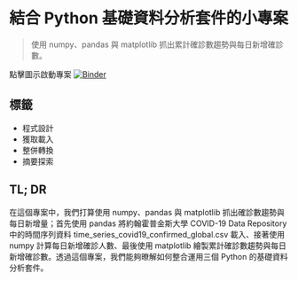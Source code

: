# 結合 Python 基礎資料分析套件的小專案

> 使用 numpy、pandas 與 matplotlib 抓出累計確診數趨勢與每日新增確診數。

點擊圖示啟動專案 [![Binder](https://mybinder.org/badge_logo.svg)](https://mybinder.org/v2/gh/datainpoint/project-python-data-toolkit-glimpse/master?filepath=project-python-data-toolkit-glimpse.ipynb)

## 標籤

- 程式設計
- 獲取載入
- 整併轉換
- 摘要探索

## TL; DR

在這個專案中，我們打算使用 numpy、pandas 與 matplotlib 抓出確診數趨勢與每日新增量；首先使用 pandas 將約翰霍普金斯大學 COVID-19 Data Repository 中的時間序列資料 time_series_covid19_confirmed_global.csv 載入、接著使用 numpy 計算每日新增確診人數、最後使用 matplotlib 繪製累計確診數趨勢與每日新增確診數。透過這個專案，我們能夠暸解如何整合運用三個 Python 的基礎資料分析套件。